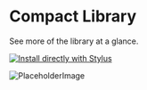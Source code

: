 
# Compact Library
 See more of the library at a glance.

[![Install directly with Stylus](https://img.shields.io/badge/Install%20directly%20with-Stylus-00adad.svg)](https://raw.githubusercontent.com/lukas-berger/styling-kitsu/main/compact-library/master/compact-library.user.css)

![PlaceholderImage](https://via.placeholder.com/150)
